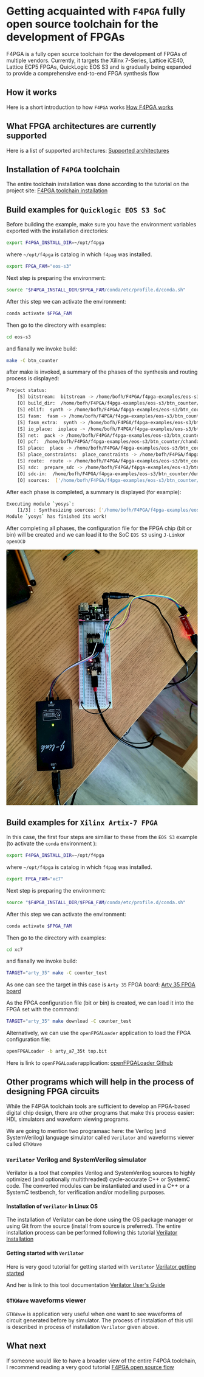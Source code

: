 # Getting acquainted with `F4PGA` fully open source toolchain for the development of FPGAs

F4PGA is a fully open source toolchain for the development of FPGAs of multiple
vendors. Currently, it targets the Xilinx 7-Series, Lattice iCE40, Lattice ECP5
FPGAs, QuickLogic EOS S3 and is gradually being expanded to provide a comprehensive
end-to-end FPGA synthesis flow

## How it works

Here is a short introduction to how `F4PGA` works [How F4PGA works](https://f4pga.readthedocs.io/en/latest/how.html)

## What FPGA architectures are currently supported

Here is a list of supported architectures: [Supported architectures](https://f4pga.readthedocs.io/en/latest/status.html)

## Installation of `F4PGA` toolchain

The entire toolchain installation was done according to the tutorial on the project
site: [F4PGA toolchain installation](https://f4pga-examples.readthedocs.io/en/latest/getting.html)

## Build examples for `Quicklogic EOS S3 SoC`

Before building the example, make sure you have the environment variables exported
with the installation directories:

```bash
export F4PGA_INSTALL_DIR=~/opt/f4pga
```

where `~/opt/f4pga` is catalog in which `f4pag` was installed.

```bash
export FPGA_FAM="eos-s3"
```

Next step is preparing the environment:

```bash
source "$F4PGA_INSTALL_DIR/$FPGA_FAM/conda/etc/profile.d/conda.sh"
```

After this step we can activate the environment:

```bash
conda activate $FPGA_FAM
```

Then go to the directory with examples:

```bash
cd eos-s3
```

and fianally we invoke build:

```bash
make -C btn_counter
```

after make is invoked, a summary of the phases of the synthesis and routing process
is displayed:

```bash
Project status:
    [S] bitstream:  bitstream -> /home/bofh/F4PGA/f4pga-examples/eos-s3/btn_counter/build/top.bit
    [O] build_dir:  /home/bofh/F4PGA/f4pga-examples/eos-s3/btn_counter/build
    [S] eblif:  synth -> /home/bofh/F4PGA/f4pga-examples/eos-s3/btn_counter/build/top.eblif
    [S] fasm:  fasm -> /home/bofh/F4PGA/f4pga-examples/eos-s3/btn_counter/build/top.fasm
    [S] fasm_extra:  synth -> /home/bofh/F4PGA/f4pga-examples/eos-s3/btn_counter/build/top_fasm_extra.fasm
    [S] io_place:  ioplace -> /home/bofh/F4PGA/f4pga-examples/eos-s3/btn_counter/build/top.ioplace
    [S] net:  pack -> /home/bofh/F4PGA/f4pga-examples/eos-s3/btn_counter/build/top.net
    [O] pcf:  /home/bofh/F4PGA/f4pga-examples/eos-s3/btn_counter/chandalar.pcf
    [S] place:  place -> /home/bofh/F4PGA/f4pga-examples/eos-s3/btn_counter/build/top.place
    [S] place_constraints:  place_constraints -> /home/bofh/F4PGA/f4pga-examples/eos-s3/btn_counter/build/top_constraints.place
    [S] route:  route -> /home/bofh/F4PGA/f4pga-examples/eos-s3/btn_counter/build/top.route
    [S] sdc:  prepare_sdc -> /home/bofh/F4PGA/f4pga-examples/eos-s3/btn_counter/build/top.sdc
    [O] sdc-in:  /home/bofh/F4PGA/f4pga-examples/eos-s3/btn_counter/dummy.sdc
    [O] sources:  ['/home/bofh/F4PGA/f4pga-examples/eos-s3/btn_counter/btn_counter.v']

```

After each phase is completed, a summary is displayed (for example):

```bash
Executing module `yosys`:
    [1/3] : Synthesizing sources: ['/home/bofh/F4PGA/f4pga-examples/eos-s3/btn_counter/btn_counter.v']...
Module `yosys` has finished its work!

```

After completing all phases, the configuration file for the FPGA chip (bit or bin)
will be created and we can load it to the SoC `EOS S3` using `J-Link`or `openOCD`

![Test Circuit Diagram](images/SOC_EOS_S3.png)

## Build examples for `Xilinx Artix-7 FPGA`

In this case, the first four steps are similiar to these from the `EOS S3` example
(to activate the `conda` environment ):

```bash
export F4PGA_INSTALL_DIR=~/opt/f4pga
```

where `~/opt/f4pga` is catalog in which `f4pag` was installed.

```bash
export FPGA_FAM="xc7"
```

Next step is preparing the environment:

```bash
source "$F4PGA_INSTALL_DIR/$FPGA_FAM/conda/etc/profile.d/conda.sh"
```

After this step we can activate the environment:

```bash
conda activate $FPGA_FAM
```

Then go to the directory with examples:

```bash
cd xc7
```

and fianally we invoke build:

```bash
TARGET="arty_35" make -C counter_test
```

As one can see the target in this case is `Arty 35` FPGA board: [Arty 35 FPGA board](https://www.xilinx.com/products/boards-and-kits/arty.html)

As the FPGA configuration file (bit or bin) is created, we can load it into the
FPGA set with the command:

```bash
TARGET="arty_35" make download -C counter_test
```

Alternatively, we can use the `openFPGALoader` application to load the FPGA
configuration file:

```bash
openFPGALoader -b arty_a7_35t top.bit
```

Here is link to `openFPGALoader`application: [openFPGALoader Github](https://github.com/trabucayre/openFPGALoader)

## Other programs which will help in the process of designing FPGA circuits

While the F4PGA toolchain tools are sufficient to develop an FPGA-based digital
chip design, there are other programs that make this process easier: HDL simulators
and waveform viewing programs.

We are going to mention two programaac here: the Verilog (and SystemVerilog)
language simulator called `Verilator` and waveforms viewer called `GTKWave`

### `Verilator` Verilog and SystemVerilog simulator

Verilator is a tool that compiles Verilog and SystemVerilog sources to highly
optimized (and optionally multithreaded) cycle-accurate C++ or SystemC code.
The converted modules can be instantiated and used in a C++ or a SystemC testbench,
for verification and/or modelling purposes.

#### Installation of `Verilator` in Linux OS

The installation of Verilator can be done using the OS package manager or using
Git from the source (install from source is preferred). The entire installation
process can be performed following this tutorial [Verilator Installation](https://verilator.org/guide/latest/install.html)

#### Getting started with `Verilator`

Here is very good tutorial for getting started with `Verilator` [Verilator getting started](https://itsembedded.com/dhd/verilator_1/)

And her is link to this tool documentation [Verilator User's Guide](https://verilator.org/guide/latest/)

### `GTKWave` waveforms viewer

`GTKWave` is application very useful when one want to see waveforms of circuit
generated before by simulator. The process of instalation of this util is described
in process of installation `Verilator` given above.

## What next

If someone would like to have a broader view of the entire F4PGA toolchain, I recommend
reading a very good tutorial [F4PGA open source flow](<https://antmicro.com/blog/2022/09/f4pga-new-build-system-and-cli-tool/>)
